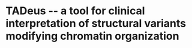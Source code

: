 # TADeus --  a tool for clinical interpretation of structural variants modifying chromatin organization

